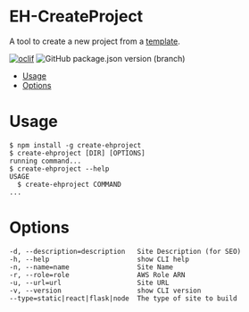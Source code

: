 # EH-CreateProject

A tool to create a new project from a [template](https://github.com/tdesposito/Website-Template).

[![oclif](https://img.shields.io/badge/cli-oclif-brightgreen.svg)](https://oclif.io)
![GitHub package.json version (branch)](https://img.shields.io/github/package-json/v/tdesposito/EH-CreateProject/master?label=Version)
<!-- [![Downloads/week](https://img.shields.io/npm/dw/create-ehproject.svg)](https://npmjs.org/package/create-ehproject) -->
<!-- [![License](https://img.shields.io/npm/l/create-ehproject.svg)](https://github.com/tdesposito/EH-CreateProject/blob/master/package.json) -->

<!-- toc -->
* [Usage](#usage)
* [Options](#options)
<!-- tocstop -->
# Usage
<!-- usage -->
```sh-session
$ npm install -g create-ehproject
$ create-ehproject [DIR] [OPTIONS]
running command...
$ create-ehproject --help
USAGE
  $ create-ehproject COMMAND
...
```
<!-- usagestop -->
# Options
<!-- options -->
```
-d, --description=description   Site Description (for SEO)
-h, --help                      show CLI help
-n, --name=name                 Site Name
-r, --role=role                 AWS Role ARN
-u, --url=url                   Site URL
-v, --version                   show CLI version
--type=static|react|flask|node  The type of site to build
```
<!-- optionsstop -->

